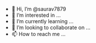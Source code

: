 - 👋 Hi, I’m @saurav7879
- 👀 I’m interested in ...
- 🌱 I’m currently learning ...
- 💞️ I’m looking to collaborate on ...
- 📫 How to reach me ...

<!---
saurav7879/saurav7879 is a ✨ special ✨ repository because its `README.md` (this file) appears on your GitHub profile.
You can click the Preview link to take a look at your changes.
--->
